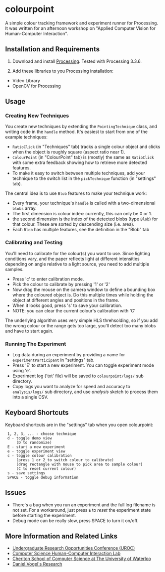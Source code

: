 # colourpoint
A simple colour tracking framework and experiment runner for Processing. It was written for an afternoon workshop on "Applied Computer Vision for Human-Computer Interaction".

## Installation and Requirements

1. Download and install [Processing](https://www.processing.org/download/). Tested with Processing 3.3.6.

2. Add these libraries to you Processing installation:
  * Video Library
  * OpenCV for Processing

## Usage

### Creating New Techniques

You create new techniques by extending the `PointingTechnique` class, and writing code in the `handle` method. It's easiest to start from one of the example techniques:

* `RatioClick` (in "Techniques" tab) tracks a single colour object and clicks when the object is roughly square (aspect ratio near 1).
* `ColourPoint` (in "ColourPoint" tab) is (mostly) the same as `RatioClick` with some extra feedback showing how to retrieve more detected features.
* To make it easy to switch between multiple techniques, add your technique to the switch list in the `pickTechnique` function (in "settings" tab).

The central idea is to use `Blob` features to make your technique work:

* Every frame, your technique's `handle` is called with a two-dimensional `blobs` array. 
* The first dimension is colour index: currently, this can only be 0 or 1.
* the second dimension is the index of the detected blobs (type `Blob`) for that colour. These are sorted by descending size (i.e. area).
* Each `Blob` has multiple features, see the definition in the "Blob" tab

### Calibrating and Testing

You'll need to calibrate for the colour(s) you want to use. Since lighting conditions vary, and the paper reflects light at different intensities depending on angle relative to a light source, you need to add multiple samples. 

* Press 'c' to enter calibration mode. 
* Pick the colour to calibrate by pressing '1' or '2'
* Now drag the mouse on the camera window to define a bounding box where the coloured object is. Do this multiple times while holding the object at different angles and positions in the frame.
* When it looks good, press 's' to save your calibration.
* NOTE: you can clear the current colour's calibration with 'C'

The underlying algorithm uses very simple HLS threhsolding, so if you add the wrong colour or the range gets too large, you'll detect too many blobs and have to start again.  


### Running The Experiment

* Log data during an experiment by providing a name for `experimentParticipant` in "settings" tab.
* Press 'E' to start a new experiment. You can toggle experiment mode using 'e'.
* Experiment log ('txt' file) will be saved to `colourpoint/logs/` sub directory.
* Copy logs you want to analyze for speed and accuracy to `analysis/logs/` sub directory, and use *analysis* sketch to process them into a single CSV.

## Keyboard Shortcuts

Keyboard shortcuts are in the "settings" tab when you open colourpoint:
```
 1, 2, 3, ... - choose technique
 d - toggle demo view 
     (D to randomize)
 E - start a new experiment
 e - toggle experiment view
 c - toggle colour calibration 
     (press 1 or 2 to switch colour to calibrate)
     (drag rectangle with mouse to pick area to sample colour)
     (C to reset current colour)
 s - save settings
 SPACE - toggle debug information
```

## Issues

* There's a bug when you run an experiment and the full log filename is not set. For a workaround, just press `E` to *reset* the experiment state before starting the experiment.
* Debug mode can be really slow, press SPACE to turn it on/off.

## More Information and Related Links

* [Undergraduate Research Opportunities Conference (UROC)](https://cs.uwaterloo.ca/conferences/uroc/2017)
* [Computer Science Human-Computer Interaction Lab](http://hci.cs.uwaterloo.ca/)
* [Cheriton School of Computer Science at The University of Waterloo](https://cs.uwaterloo.ca/)
* [Daniel Vogel's Research](http://www.nonsequitoria.com/)



